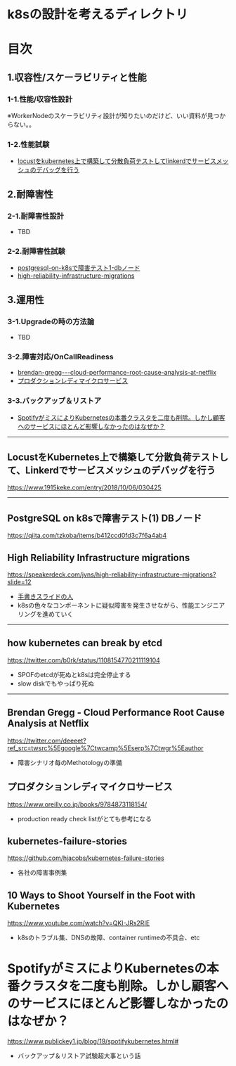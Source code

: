 # k8sの設計を考えるディレクトリ

# 目次
## 1.収容性/スケーラビリティと性能
### 1-1.性能/収容性設計
※WorkerNodeのスケーラビリティ設計が知りたいのだけど、いい資料が見つからない。。

### 1-2.性能試験
- [locustをkubernetes上で構築して分散負荷テストしてlinkerdでサービスメッシュのデバッグを行う](#locustをkubernetes上で構築して分散負荷テストしてlinkerdでサービスメッシュのデバッグを行う)


## 2.耐障害性
### 2-1.耐障害性設計
- TBD

### 2-2.耐障害性試験
- [postgresql-on-k8sで障害テスト1-dbノード](#postgresql-on-k8sで障害テスト1-dbノード)
- [high-reliability-infrastructure-migrations](#high-reliability-infrastructure-migrations)

## 3.運用性
### 3-1.Upgradeの時の方法論
- TBD

### 3-2.障害対応/OnCallReadiness
- [brendan-gregg---cloud-performance-root-cause-analysis-at-netflix](#brendan-gregg---cloud-performance-root-cause-analysis-at-netflix)
- [プロダクションレディマイクロサービス](#プロダクションレディマイクロサービス)

### 3-3.バックアップ＆リストア
- [SpotifyがミスによりKubernetesの本番クラスタを二度も削除。しかし顧客へのサービスにほとんど影響しなかったのはなぜか？](#SpotifyがミスによりKubernetesの本番クラスタを二度も削除。しかし顧客へのサービスにほとんど影響しなかったのはなぜか？)
---

## LocustをKubernetes上で構築して分散負荷テストして、Linkerdでサービスメッシュのデバッグを行う
https://www.1915keke.com/entry/2018/10/06/030425

---
## PostgreSQL on k8sで障害テスト(1) DBノード
https://qiita.com/tzkoba/items/b412ccd0fd3c7f6a4ab4

## High Reliability Infrastructure migrations 
https://speakerdeck.com/jvns/high-reliability-infrastructure-migrations?slide=12

- [手書きスライドの人](https://jvns.ca/)
- k8sの色々なコンポーネントに疑似障害を発生させながら、性能エンジニアリングを進めていく

---
## how kubernetes can break by etcd
https://twitter.com/b0rk/status/1108154770211119104
- SPOFのetcdが死ぬとk8sは完全停止する
- slow diskでもやっぱり死ぬ

---
## Brendan Gregg - Cloud Performance Root Cause Analysis at Netflix
https://twitter.com/deeeet?ref_src=twsrc%5Egoogle%7Ctwcamp%5Eserp%7Ctwgr%5Eauthor

- 障害シナリオ毎のMethotologyの準備

## プロダクションレディマイクロサービス
https://www.oreilly.co.jp/books/9784873118154/

- production ready check listがとても参考になる

## kubernetes-failure-stories
https://github.com/hjacobs/kubernetes-failure-stories

- 各社の障害事例集

## 10 Ways to Shoot Yourself in the Foot with Kubernetes
https://www.youtube.com/watch?v=QKI-JRs2RIE

- k8sのトラブル集、DNSの故障、container runtimeの不具合、etc

# SpotifyがミスによりKubernetesの本番クラスタを二度も削除。しかし顧客へのサービスにほとんど影響しなかったのはなぜか？
https://www.publickey1.jp/blog/19/spotifykubernetes.html#

- バックアップ＆リストア試験超大事という話

